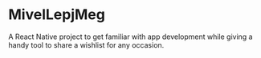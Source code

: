 # MivelLepjMeg

A React Native project to get familiar with app development while giving a handy tool to share a wishlist for any occasion.
